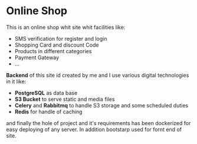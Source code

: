 # Online Shop

This is an online shop whit site whit facilities like:
- SMS verification for register and login
- Shopping Card and discount Code
- Products in different categories
- Payment Gateway
- ...

**Backend** of this site id created by me and I use various digital technologies in it like:
- **PostgreSQL** as data base
- **S3 Bucket** to serve static and media files
- **Celery** and **Rabbitmq** to handle S3 storage and some scheduled duties
- **Redis** for handle of caching

and finally the hole of project and it's requirements has been dockerized for easy deploying of any server.
In addition bootstarp used for fornt end of site.
